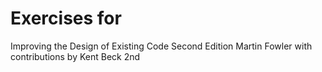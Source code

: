 # Exercises for

Improving the Design of Existing Code
Second Edition
Martin Fowler
with contributions by
Kent Beck
2nd
